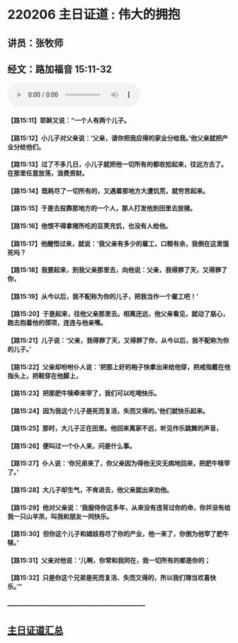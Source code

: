 # 220206 主日证道 : 伟大的拥抱
## 讲员：张牧师
## 经文：路加福音 15:11-32

<audio controls src="./220206.mp3"></audio>

#### 【路15:11】耶稣又说：“一个人有两个儿子。
#### 【路15:12】小儿子对父亲说：‘父亲，请你把我应得的家业分给我。’他父亲就把产业分给他们。
#### 【路15:13】过了不多几日，小儿子就把他一切所有的都收拾起来，往远方去了。在那里任意放荡，浪费资财。
#### 【路15:14】既耗尽了一切所有的，又遇着那地方大遭饥荒，就穷苦起来。
#### 【路15:15】于是去投靠那地方的一个人，那人打发他到田里去放猪。
#### 【路15:16】他恨不得拿猪所吃的豆荚充饥，也没有人给他。
#### 【路15:17】他醒悟过来，就说：‘我父亲有多少的雇工，口粮有余，我倒在这里饿死吗？
#### 【路15:18】我要起来，到我父亲那里去，向他说：父亲，我得罪了天，又得罪了你，
#### 【路15:19】从今以后，我不配称为你的儿子，把我当作一个雇工吧！’
#### 【路15:20】于是起来，往他父亲那里去。相离还远，他父亲看见，就动了慈心，跑去抱着他的颈项，连连与他亲嘴。
#### 【路15:21】儿子说：‘父亲，我得罪了天，又得罪了你，从今以后，我不配称为你的儿子。’
#### 【路15:22】父亲却吩咐仆人说：‘把那上好的袍子快拿出来给他穿，把戒指戴在他指头上，把鞋穿在他脚上，
#### 【路15:23】把那肥牛犊牵来宰了，我们可以吃喝快乐。
#### 【路15:24】因为我这个儿子是死而复活，失而又得的。’他们就快乐起来。
#### 【路15:25】那时，大儿子正在田里。他回来离家不远，听见作乐跳舞的声音，
#### 【路15:26】便叫过一个仆人来，问是什么事。
#### 【路15:27】仆人说：‘你兄弟来了，你父亲因为得他无灾无病地回来，把肥牛犊宰了。’
#### 【路15:28】大儿子却生气，不肯进去，他父亲就出来劝他。
#### 【路15:29】他对父亲说：‘我服侍你这多年，从来没有违背过你的命，你并没有给我一只山羊羔，叫我和朋友一同快乐。
#### 【路15:30】但你这个儿子和娼妓吞尽了你的产业，他一来了，你倒为他宰了肥牛犊。’
#### 【路15:31】父亲对他说：‘儿啊，你常和我同在，我一切所有的都是你的；
#### 【路15:32】只是你这个兄弟是死而复活、失而又得的，所以我们理当欢喜快乐。’”


### ———————————————————

## [主日证道汇总](https://nccchurch.github.io/Sermons/)
